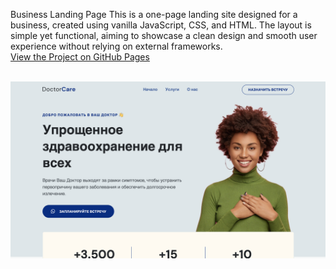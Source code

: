 Business Landing Page
This is a one-page landing site designed for a business, created using vanilla JavaScript, CSS, and HTML.
The layout is simple yet functional, aiming to showcase a clean design and smooth user experience without relying on external frameworks.
</br>
<a href="https://fkrein1.github.io/business-landing-page/">View the Project on GitHub Pages</a>

</br> <img src="/assets/Screenshot 2025-08-08 at 17.08.13.png" alt="Screenshot of the business landing page" />


